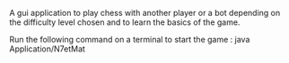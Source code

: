 A gui application to play chess with another player or a bot depending on the difficulty level chosen and to learn the basics of the game.

Run the following command on a terminal to start the game : java Application/N7etMat
